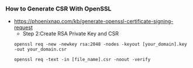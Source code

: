 
### How to Generate CSR With OpenSSL
* https://phoenixnap.com/kb/generate-openssl-certificate-signing-request  
  - Step 2:Create RSA Private Key and CSR
   ```
  openssl req -new -newkey rsa:2048 -nodes -keyout [your_domain].key -out your_domain.csr
  ```
  ```
  openssl req -text -in [file_name].csr -noout -verify
  ```
